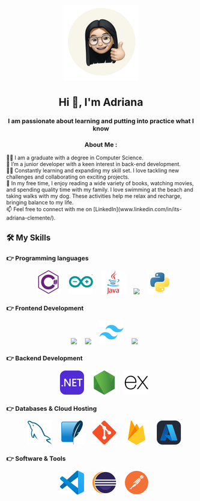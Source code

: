 <p align="center">
    <img width="200" src="https://github.com/Kathryn-Jie/Kathryn-Jie/blob/main/kathryn.png">
</p>
<h1 align="center">Hi 👋, I'm Adriana</h1>
<h3 align="center">I am passionate about learning and putting into practice what I know</h3>

<p align="left">
</p>


<!-- Intro -->

<h3 align="center">About Me :</h3>  
<p>
👩‍🎓 I am a graduate with a degree in Computer Science.   
<br>💫 I’m a junior developer with a keen interest in back-end development.  
<br>👩‍💻 Constantly learning and expanding my skill set. I love tackling new challenges and collaborating on exciting projects.  
<br>🌟 In my free time, I enjoy reading a wide variety of books, watching movies, and spending quality time with my family. I love swimming at the beach and taking walks with my dog. These activities help me relax and recharge, bringing balance to my life. 
<br>📫 Feel free to connect with me on [LinkedIn](www.linkedin.com/in/its-adriana-clemente/).  
</p>

</div>

<!-- Tech Stack --> 
## 🛠️ My Skills
### 👉 Programming languages
<p align="center">
&emsp;
<img src="https://github.com/devicons/devicon/blob/master/icons/csharp/csharp-line.svg"  style="height: 4rem"/>
&emsp;
<img src="https://github.com/devicons/devicon/blob/master/icons/arduino/arduino-original.svg"  style="height: 4rem"/>
&emsp;
<img src="https://github.com/devicons/devicon/blob/master/icons/java/java-original-wordmark.svg" style="height: 4rem" />
&emsp;
<img src="https://cdn.jsdelivr.net/gh/devicons/devicon/icons/javascript/javascript-plain.svg" style="height: 4rem"/>
&emsp;
<img src="https://github.com/devicons/devicon/blob/master/icons/python/python-original.svg" style="height: 4rem"/>
</p>


### 👉 Frontend Development
<p align="center"> 
&emsp;
<img src="https://cdn.jsdelivr.net/gh/devicons/devicon/icons/html5/html5-original-wordmark.svg" style="height: 4rem"/>
&emsp;
<img src="https://cdn.jsdelivr.net/gh/devicons/devicon/icons/css3/css3-original-wordmark.svg" style="height: 4rem"/>
  &emsp;
  <img src="https://github.com/devicons/devicon/blob/master/icons/tailwindcss/tailwindcss-original.svg"  style="height: 4rem"/>
  &emsp; 
  <img src="https://cdn.jsdelivr.net/gh/devicons/devicon/icons/bootstrap/bootstrap-plain-wordmark.svg"  style="height: 4rem"/>
</p>

### 👉 Backend Development
<p align="center"> 
&emsp;
<img alt="DotNet" src="https://github.com/tandpfun/skill-icons/blob/main/icons/DotNet.svg" style="height: 4rem"/>
&emsp;
<img alt="Node.js" src="https://github.com/devicons/devicon/blob/master/icons/nodejs/nodejs-original.svg" style="height: 4rem"/>
&emsp;
<img alt="Express" src="https://github.com/devicons/devicon/blob/master/icons/express/express-original.svg" style="height: 4rem"/>
</p>

### 👉 Databases & Cloud Hosting
<p align="center">
  &emsp;
    <img alt="MySQL" src="https://github.com/devicons/devicon/blob/master/icons/mysql/mysql-original.svg" style="height: 4rem"/>
  &emsp;
    <img alt="SQLite" src ="https://github.com/devicons/devicon/blob/master/icons/sqlite/sqlite-original.svg" style="height: 4rem"/>
  &emsp;
    <img alt="Git" src="https://github.com/devicons/devicon/blob/master/icons/git/git-original.svg" style="height: 4rem"/>
  &emsp;
    <img alt="Firebase" src ="https://github.com/devicons/devicon/blob/master/icons/firebase/firebase-original.svg" style="height: 4rem"/>
&emsp;
    <img alt="Azure" src ="https://github.com/tandpfun/skill-icons/blob/main/icons/Azure-Dark.svg" style="height: 4rem"/>
 </p>
  

 ### 👉 Software & Tools
 
<p align="center">
  &emsp;
<img src="https://github.com/devicons/devicon/blob/master/icons/vscode/vscode-original.svg" style="height: 4rem"/>
  &emsp;
    <img alt="Eclipse" src="https://github.com/devicons/devicon/blob/master/icons/eclipse/eclipse-original.svg" style="height: 4rem"/>
  &emsp;
    <img alt="Postman" src="https://github.com/devicons/devicon/blob/master/icons/postman/postman-original.svg" style="height: 4rem"/>
</p>
<br/>
